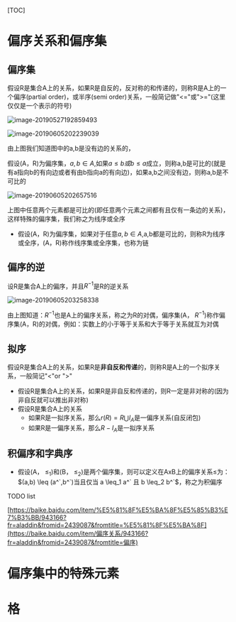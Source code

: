 [TOC]

# 偏序关系和偏序集

## 偏序集

假设R是集合A上的关系，如果R是自反的，反对称的和传递的，则称R是A上的一个偏序(partial order)，或半序(semi order)关系，一般简记做"<="或">="(这里仅仅是一个表示的符号)

![image-20190527192859493](/Users/chenyansong/Documents/note/images/discrete_math/image-20190527192859493.png)



![image-20190605202239039](/Users/chenyansong/Documents/note/images/discrete_math/image-20190605202239039.png)

由上图我们知道图中的a,b是没有边的关系的，

假设(A，R)为偏序集，$a,b \in A$,如果$a \leq b或 b \leq a$成立，则称a,b是可比的(就是有a指向b的有向边或者有由b指向a的有向边)，如果a,b之间没有边，则称a,b是不可比的



![image-20190605202657516](/Users/chenyansong/Documents/note/images/discrete_math/image-20190605202657516.png)

上图中任意两个元素都是可比的(即任意两个元素之间都有且仅有一条边的关系)，这样特殊的偏序集，我们称之为线序或全序



* 假设(A，R)为偏序集，如果对于任意$a,b \in A$,a,b都是可比的，则称R为线序或全序，(A，R)称作线序集或全序集，也称为链



## 偏序的逆

设R是集合A上的偏序，并且$R^{-1}$是R的逆关系

![image-20190605203258338](/Users/chenyansong/Documents/note/images/discrete_math/image-20190605203258338.png)

由上图知道：$R^{-1}$也是A上的偏序关系，称之为R的对偶，偏序集(A， $R^{-1}$)称作偏序集(A，R)的对偶，例如：实数上的小于等于关系和大于等于关系就互为对偶



## 拟序

假设R是集合A上的关系，如果R是**非自反和传递**的，则称R是A上的一个拟序关系，一般简记"<"or ">"



* 假设R是集合A上的关系，如果R是非自反和传递的，则R一定是非对称的(因为非自反就可以推出非对称)
* 假设R是集合A上的关系
  * 如果R是一拟序关系，那么$r(R)=R \bigcup I_A$是一偏序关系(自反闭包)
  * 如果R是一偏序关系，那么$R-I_A$是一拟序关系



## 积偏序和字典序

* 假设(A， $\leq_1$)和(B， $\leq_2$)是两个偏序集，则可以定义在AxB上的偏序关系$\leq$为：$(a,b) \leq (a^`,b^`)当且仅当 a \leq_1 a^` 且 b \leq_2 b^`$，称之为积偏序







TODO list

[https://baike.baidu.com/item/%E5%81%8F%E5%BA%8F%E5%85%B3%E7%B3%BB/943166?fr=aladdin&fromid=2439087&fromtitle=%E5%81%8F%E5%BA%8F](https://baike.baidu.com/item/偏序关系/943166?fr=aladdin&fromid=2439087&fromtitle=偏序)








# 偏序集中的特殊元素





# 格



